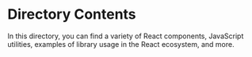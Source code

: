 # Directory Contents

In this directory, you can find a variety of React components, JavaScript utilities, examples of library usage in the React ecosystem, and more.


